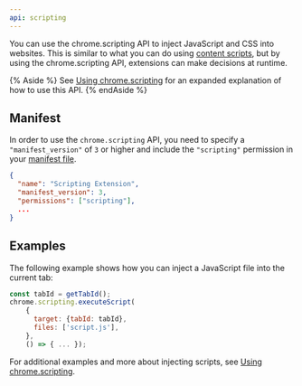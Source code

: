 ```yaml
---
api: scripting
---
```


You can use the chrome.scripting API to inject JavaScript and CSS into websites. This is similar to
what you can do using [content scripts], but by using the chrome.scripting API, extensions can make
decisions at runtime.

{% Aside %}
See [Using chrome.scripting][howto-scripting] for an expanded explanation of how to use this
API.
{% endAside %}

## Manifest

In order to use the `chrome.scripting` API, you need to specify a
`"manifest_version"` of `3` or higher and include the `"scripting"` permission
in your [manifest file][manifest].

```json
{
  "name": "Scripting Extension",
  "manifest_version": 3,
  "permissions": ["scripting"],
  ...
}
```

## Examples

The following example shows how you can inject a JavaScript file into the current tab:

```js
const tabId = getTabId();
chrome.scripting.executeScript(
    {
      target: {tabId: tabId},
      files: ['script.js'],
    },
    () => { ... });
```

For additional examples and more about injecting scripts, see [Using
chrome.scripting][howto-scripting].

[content scripts]: /docs/extensions/mv3/content_scripts/
[howto-scripting]: /docs/extensions/api-howto/scripting/
[manifest]: /docs/extensions/mv3/manifest
